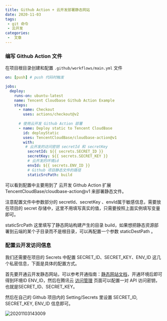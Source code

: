 ```yaml
---
title: Github Action + 云开发部署静态网站
date: 2020-11-03
tags:
 - git 命令
 - 云开发
categories:
 -  文章
---
```

### 编写 Github Action 文件
在项目根目录创建和配置 `.github/workflows/main.yml` 文件

``` yml
on: [push] # push 代码时触发

jobs:
  deploy:
    runs-on: ubuntu-latest
    name: Tencent Cloudbase Github Action Example
    steps:
      - name: Checkout
        uses: actions/checkout@v2
      
      # 使用云开发 Github Action 部署
      - name: Deploy static to Tencent CloudBase
        id: deployStatic
        uses: TencentCloudBase/cloudbase-action@v1
        with:
         # 云开发的访问密钥 secretId 和 secretKey
          secretId: ${{ secrets.SECRET_ID }}
          secretKey: ${{ secrets.SECRET_KEY }}
          # 云开发的环境id
          envId: ${{ secrets.ENV_ID }}
          # Github 项目静态文件的路径
          staticSrcPath: build
```

可以看到配置中主要用到了 云开发 Github Action 扩展 TencentCloudBase/cloudbase-action@v1 来部署静态文件。

注意配置文件中参数部分的 secretId、secretKey 、envId属于敏感信息，需要放在项目的 secret 存储中，这里不用填写真实的值，只需要按照上面实例填写变量即可。

staticSrcPath 这里填写了静态网站构建产生的目录 build，如果想把静态资源部署到云端的某个子目录而不是根目录，可以再配置一个参数 staticDestPath 。

### 配置云开发访问信息
我们还需要在项目的 Secrets 中配置 SECRET_ID、SECRET_KEY、ENV_ID 这几个私密信息，下面是具体的配置方式。

首先要开通云开发静态网站，可以参考开通指南：[静态网站文档](https://docs.cloudbase.net/hosting)，开通环境后即可得到环境ID ENV_ID，然后在腾讯云 [访问管理](https://console.cloud.tencent.com/cam/capi) 页面可以配置一对 API 访问密钥，也就是SECRET_ID、SECRET_KEY。


然后在自己的 Github 项目内的 Setting/Secrets 里设置 SECRET_ID, SECRET_KEY, ENV_ID 信息即可。

![20201103143009](https://picgo-1258873690.cos.ap-nanjing.myqcloud.com/picgo/20201103143009.png)